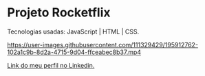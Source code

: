 # Projeto Rocketflix

Tecnologias usadas: JavaScript | HTML | CSS.

https://user-images.githubusercontent.com/111329429/195912762-102a1c9b-8d2a-4715-9d04-ffceabec8b37.mp4

[Link do meu perfil no Linkedin.](https://www.linkedin.com/in/felipe-moises-4a1b58248/) 
